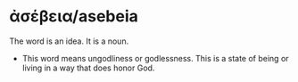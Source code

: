# ἀσέβεια/asebeia
The word is an idea. It is a noun. 

* This word means ungodliness or godlessness. This is a state of being or living in a way that does honor God.
